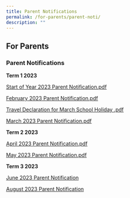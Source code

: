 ```yaml
---
title: Parent Notifications
permalink: /for-parents/parent-noti/
description: ""
---
```

## For Parents

### Parent Notifications

**Term 1 2023**

[Start of Year 2023 Parent Notification.pdf](/files/Start%20of%20Year%202023%20Parent%20Notification.pdf)
  
[February 2023 Parent Notification.pdf](/files/3%20Feb%202023%20PN.pdf)
  
[Travel Declaration for March School Holiday .pdf](/files/14%20Feb%202023%20travel%20declaration%20hard%20copy.pdf)

[March 2023 Parent Notification.pdf](/files/3%20Mar%202023%20PN.pdf)

**Term 2 2023**

[April 2023 Parent Notification.pdf](/files/6%20april%202023%20.pdf)

[May 2023 Parent Notification.pdf](/files/8%20may%202023%20.pdf)

**Term 3 2023**

[June 2023 Parent Notification](/files/22%20jun%2023%20pn.pdf)

[August 2023 Parent Notification](/files/1%20august%2023%20pn.pdf)